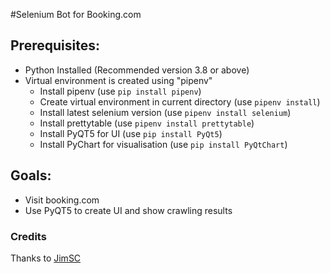 #Selenium Bot for Booking.com

##  Prerequisites:
- Python Installed (Recommended version 3.8 or above)
- Virtual environment is created using "pipenv"
    - Install pipenv (use `pip install pipenv`)
    - Create virtual environment in current directory (use `pipenv install`)
    - Install latest selenium version (use `pipenv install selenium`)
    - Install prettytable (use `pipenv install prettytable`)
    - Install PyQT5 for UI (use `pip install PyQt5`)
    - Install PyChart for visualisation (use `pip install PyQtChart`)

##  Goals:
- Visit booking.com 
- Use PyQT5 to create UI and show crawling results


### Credits
Thanks to [JimSC](https://github.com/jimdevops19/SeleniumSeries)